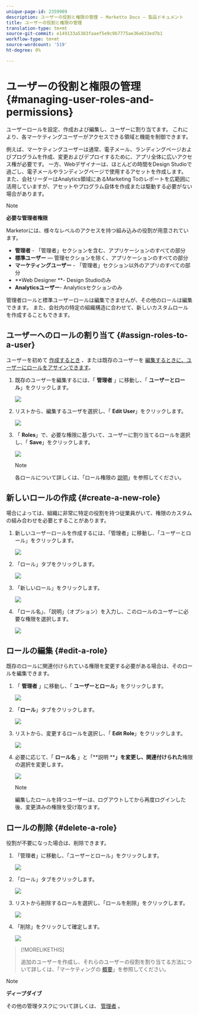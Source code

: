 ```yaml
---
unique-page-id: 2359909
description: ユーザーの役割と権限の管理 — Marketto Docs — 製品ドキュメント
title: ユーザーの役割と権限の管理
translation-type: tm+mt
source-git-commit: e149133a5383faaef5e9c9b7775ae36e633ed7b1
workflow-type: tm+mt
source-wordcount: '519'
ht-degree: 0%

---
```



# ユーザーの役割と権限の管理 {#managing-user-roles-and-permissions}

ユーザーロールを設定、作成および編集し、ユーザーに割り当てます。 これにより、各マーケティングユーザーがアクセスできる領域と機能を制御できます。

例えば、マーケティングユーザーは通常、電子メール、ランディングページおよびプログラムを作成、変更およびデプロイするために、アプリ全体に広いアクセス権が必要です。 一方、Webデザイナーは、ほとんどの時間をDesign Studioで過ごし、電子メールやランディングページで使用するアセットを作成します。 また、会社リーダーはAnalytics領域にあるMarketing Toのレポートを広範囲に活用していますが、アセットやプログラム自体を作成または駆動する必要がない場合があります。

>[!NOTE]
>
>**必要な管理者権限**

Marketorには、様々なレベルのアクセスを持つ組み込みの役割が用意されています。

* **管理者** - 「管理者」セクションを含む、アプリケーションのすべての部分
* **標準ユーザー** — 管理セクションを除く、アプリケーションのすべての部分
* **マーケティングユーザー** - 「管理者」セクション以外のアプリのすべての部分
* **Web Designer **- Design Studioのみ
* **Analyticsユーザー**- Analyticsセクションのみ

管理者ロールと標準ユーザーロールは編集できませんが、その他のロールは編集できます。 また、会社内の特定の組織構造に合わせて、新しいカスタムロールを作成することもできます。

## ユーザーへのロールの割り当て {#assign-roles-to-a-user}

ユーザーを初めて [作成するとき](http://docs.marketo.com/display/DOCS/Create%2C+Delete%2C+Edit+and+Change+a+User+Role) 、または既存のユーザーを [編集するときに、ユーザーにロールをアサインできます](managing-marketo-users.md)。

1. 既存のユーザーを編集するには、「 **管理者** 」に移動し、「 **ユーザーとロール**」をクリックします。

   ![](assets/image2014-9-9-18-3a7-3a32.png)

1. リストから、編集するユーザを選択し、「 **Edit User**」をクリックします。

   ![](assets/image2014-9-9-18-3a7-3a42.png)

1. 「 **Roles**」で、必要な権限に基づいて、ユーザーに割り当てるロールを選択し、「 **Save**」をクリックします。

   ![](assets/image2014-9-9-18-3a7-3a57.png)

   >[!NOTE]
   >
   >各ロールについて詳しくは、「ロール権限の [説明](managing-user-roles-and-permissions/descriptions-of-role-permissions.md)」を参照してください。

## 新しいロールの作成 {#create-a-new-role}

場合によっては、組織に非常に特定の役割を持つ従業員がいて、権限のカスタムの組み合わせを必要とすることがあります。

1. 新しいユーザーロールを作成するには、「管理者」に移動し、「ユーザーとロール」をクリックします。

   ![](assets/image2014-9-9-18-3a8-3a12.png)

1. 「ロール」タブをクリックします。

   ![](assets/image2014-9-9-18-3a8-3a22.png)

1. 「新しいロール」をクリックします。

   ![](assets/image2014-9-9-18-3a8-3a38.png)

1. 「ロール名」、「説明」（オプション）を入力し、このロールのユーザーに必要な権限を選択します。

   ![](assets/image2014-9-9-18-3a9-3a3.png)

## ロールの編集 {#edit-a-role}

既存のロールに関連付けられている権限を変更する必要がある場合は、そのロールを編集できます。

1. 「 **管理者** 」に移動し、「 **ユーザーとロール**」をクリックします。

   ![](assets/image2014-9-9-18-3a9-3a15.png)

1. 「**ロール**」タブをクリックします。

   ![](assets/image2014-9-9-18-3a9-3a26.png)

1. リストから、変更するロールを選択し、「 **Edit Role**」をクリックします。

   ![](assets/image2014-9-9-18-3a9-3a40.png)

1. 必要に応じて、「 **ロール名** 」と「**説明 ****」を変更し、関連付けられた**&#x200B;権限の選択を変更します。

   ![](assets/image2014-9-9-18-3a10-3a3.png)

   >[!NOTE]
   >
   >編集したロールを持つユーザーは、ログアウトしてから再度ログインした後、変更済みの権限を受け取ります。

## ロールの削除 {#delete-a-role}

役割が不要になった場合は、削除できます。

1. 「管理者」に移動し、「ユーザーとロール」をクリックします。

   ![](assets/image2014-9-9-18-3a10-3a15.png)

1. 「ロール」タブをクリックします。

   ![](assets/image2014-9-9-18-3a10-3a27.png)

1. リストから削除するロールを選択し、「ロールを削除」をクリックします。

   ![](assets/image2014-9-9-18-3a10-3a39.png)

1. 「削除」をクリックして確定します。

   ![](assets/image2014-9-9-18-3a10-3a50.png)

>[!MORELIKETHIS]
>
>追加のユーザーを作成し、それらのユーザーの役割を割り当てる方法について詳しくは、「マーケティングの [概要](../../../getting-started.md)」を参照してください。

>[!NOTE]
>
>**ディープダイブ**
>
>その他の管理タスクについて詳しくは、 [管理者](http://docs.marketo.com/display/docs/administration) 。
